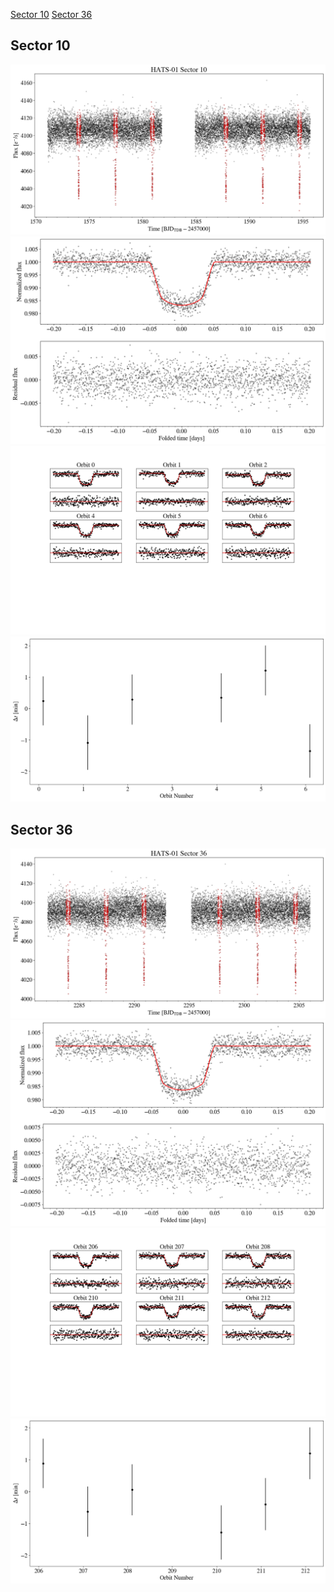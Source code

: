 [Sector 10](#sector10)
[Sector 36](#sector36)

<a name = "sector10"></a>
## Sector 10
![alt text](/tt/HATS-01_Sector_10/HATS-01_Sector_10_a_TimeSeries.png)
![alt text](/tt/HATS-01_Sector_10/HATS-01_Sector_10_b_FoldedLightCurve.png)
![alt text](/tt/HATS-01_Sector_10/HATS-01_Sector_10_b_IndividualTransitsWithFit.png)
![alt text](/tt/HATS-01_Sector_10/HATS-01_Sector_10_c_TimingResiduals.png)

<a name = "sector36"></a>
## Sector 36
![alt text](/tt/HATS-01_Sector_36/HATS-01_Sector_36_a_TimeSeries.png)
![alt text](/tt/HATS-01_Sector_36/HATS-01_Sector_36_b_FoldedLightCurve.png)
![alt text](/tt/HATS-01_Sector_36/HATS-01_Sector_36_b_IndividualTransitsWithFit.png)
![alt text](/tt/HATS-01_Sector_36/HATS-01_Sector_36_c_TimingResiduals.png)

